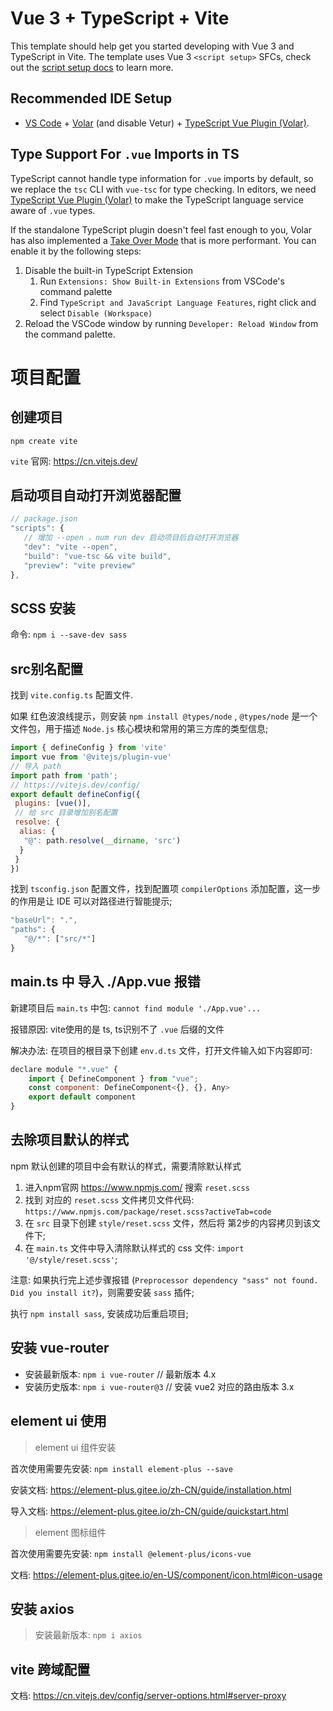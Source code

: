 # Vue 3 + TypeScript + Vite

This template should help get you started developing with Vue 3 and TypeScript in Vite. The template uses Vue 3 `<script setup>` SFCs, check out the [script setup docs](https://v3.vuejs.org/api/sfc-script-setup.html#sfc-script-setup) to learn more.

## Recommended IDE Setup

- [VS Code](https://code.visualstudio.com/) + [Volar](https://marketplace.visualstudio.com/items?itemName=Vue.volar) (and disable Vetur) + [TypeScript Vue Plugin (Volar)](https://marketplace.visualstudio.com/items?itemName=Vue.vscode-typescript-vue-plugin).

## Type Support For `.vue` Imports in TS

TypeScript cannot handle type information for `.vue` imports by default, so we replace the `tsc` CLI with `vue-tsc` for type checking. In editors, we need [TypeScript Vue Plugin (Volar)](https://marketplace.visualstudio.com/items?itemName=Vue.vscode-typescript-vue-plugin) to make the TypeScript language service aware of `.vue` types.

If the standalone TypeScript plugin doesn't feel fast enough to you, Volar has also implemented a [Take Over Mode](https://github.com/johnsoncodehk/volar/discussions/471#discussioncomment-1361669) that is more performant. You can enable it by the following steps:

1. Disable the built-in TypeScript Extension
   1. Run `Extensions: Show Built-in Extensions` from VSCode's command palette
   2. Find `TypeScript and JavaScript Language Features`, right click and select `Disable (Workspace)`
2. Reload the VSCode window by running `Developer: Reload Window` from the command palette.


# 项目配置

## 创建项目

`npm create vite`

`vite` 官网: https://cn.vitejs.dev/

## 启动项目自动打开浏览器配置

```js
// package.json
"scripts": {
   // 增加 --open ，num run dev 启动项目后自动打开浏览器
   "dev": "vite --open",
   "build": "vue-tsc && vite build",
   "preview": "vite preview"
},
```

## SCSS 安装

命令: `npm i --save-dev sass`

## src别名配置

找到 `vite.config.ts` 配置文件.

如果 红色波浪线提示，则安装 `npm install @types/node` , `@types/node` 是一个文件包，用于描述 `Node.js` 核心模块和常用的第三方库的类型信息;

```js
import { defineConfig } from 'vite'
import vue from '@vitejs/plugin-vue'
// 导入 path
import path from 'path';
// https://vitejs.dev/config/
export default defineConfig({
 plugins: [vue()],
 // 给 src 目录增加别名配置
 resolve: {
  alias: {
   "@": path.resolve(__dirname, 'src')
  }
 }
})
```

找到 `tsconfig.json` 配置文件，找到配置项 `compilerOptions` 添加配置，这一步的作用是让 IDE 可以对路径进行智能提示;

```js
"baseUrl": ".",
"paths": {
   "@/*": ["src/*"]
}
```

## main.ts 中 导入 ./App.vue 报错

新建项目后 `main.ts` 中包: `cannot find module './App.vue'...`

报错原因: vite使用的是 ts, ts识别不了 `.vue` 后缀的文件

解决办法: 在项目的根目录下创建 `env.d.ts` 文件，打开文件输入如下内容即可:

```js
declare module "*.vue" {
    import { DefineComponent } from "vue";
    const component: DefineComponent<{}, {}, Any>
    export default component
}
```

## 去除项目默认的样式

npm 默认创建的项目中会有默认的样式，需要清除默认样式

1. 进入npm官网 https://www.npmjs.com/ 搜索 `reset.scss`
2. 找到 对应的 `reset.scss` 文件拷贝文件代码: `https://www.npmjs.com/package/reset.scss?activeTab=code`
3. 在 `src` 目录下创建 `style/reset.scss` 文件，然后将 第2步的内容拷贝到该文件下;
4. 在 `main.ts` 文件中导入清除默认样式的 css 文件: `import '@/style/reset.scss'`;

注意: 如果执行完上述步骤报错 (`Preprocessor dependency "sass" not found. Did you install it?`)，则需要安装 `sass` 插件;

执行 `npm install sass`, 安装成功后重启项目;


## 安装 vue-router

- 安装最新版本: `npm i vue-router`  // 最新版本 4.x
- 安装历史版本: `npm i vue-router@3`   // 安装 vue2 对应的路由版本 3.x


## element ui 使用

> element ui 组件安装

首次使用需要先安装: `npm install element-plus --save`

安装文档: https://element-plus.gitee.io/zh-CN/guide/installation.html

导入文档: https://element-plus.gitee.io/zh-CN/guide/quickstart.html

> element 图标组件

首次使用需要先安装: `npm install @element-plus/icons-vue`

文档: https://element-plus.gitee.io/en-US/component/icon.html#icon-usage

## 安装 axios

> 安装最新版本: `npm i axios`


## vite 跨域配置

文档: https://cn.vitejs.dev/config/server-options.html#server-proxy
